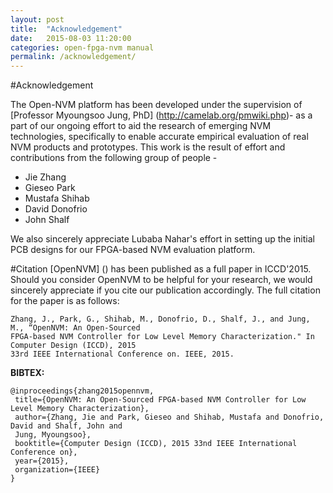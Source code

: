```yaml
---
layout: post
title:  "Acknowledgement"
date:   2015-08-03 11:20:00
categories: open-fpga-nvm manual
permalink: /acknowledgement/
---
```


#Acknowledgement

The Open-NVM platform has been developed under the supervision of [Professor Myoungsoo Jung, PhD] (http://camelab.org/pmwiki.php)- as a part of our ongoing effort to aid the research of emerging NVM technologies, specifically to enable accurate empirical evaluation of real NVM products and prototypes.
This work is the result of effort and contributions from the following group of people -

* Jie Zhang
* Gieseo Park
* Mustafa Shihab
* David Donofrio
* John Shalf

We also sincerely appreciate Lubaba Nahar's effort in setting up the initial PCB designs for our FPGA-based NVM evaluation platform.

#Citation
[OpenNVM] () has been published as a full paper in ICCD'2015. Should you consider OpenNVM to be helpful for your research, we would sincerely appreciate if you cite our publication accordingly.
The full citation for the paper is as follows:



    Zhang, J., Park, G., Shihab, M., Donofrio, D., Shalf, J., and Jung, M., “OpenNVM: An Open-Sourced   
	FPGA-based NVM Controller for Low Level Memory Characterization." In Computer Design (ICCD), 2015   
	33rd IEEE International Conference on. IEEE, 2015.




**BIBTEX:**



	@inproceedings{zhang2015opennvm,
	 title={OpenNVM: An Open-Sourced FPGA-based NVM Controller for Low Level Memory Characterization},
	 author={Zhang, Jie and Park, Gieseo and Shihab, Mustafa and Donofrio, David and Shalf, John and   
	 Jung, Myoungsoo},
	 booktitle={Computer Design (ICCD), 2015 33nd IEEE International Conference on},
	 year={2015},
	 organization={IEEE}
	}
			